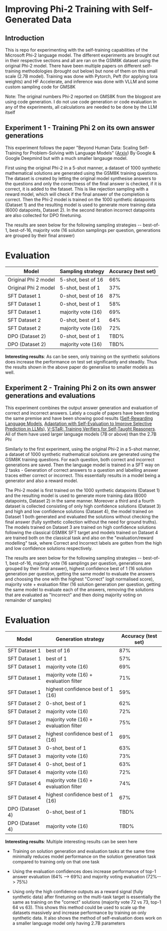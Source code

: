 # Improving Phi-2 Training with Self-Generated Data

## Introduction 

This is repo for experimenting with the self-training capabilities of the Microsoft Phi-2 language model. The different experiments are brought out in their respective sections and all are ran on the GSM8K dataset using the original Phi-2 model. There have been multiple papers on different self-training methodologies (brought out below) but none of them on this small scale (2.7B model). Training was done with Pytorch, Peft (for applying lora weights) and HF Accelerate,  and inference was done with VLLM and some custom sampling code for GMS8K

Note: The original numbers Phi-2 reported on GMS8K from the blogpost are using code generation. I do not use code generation or code evaluation in any of the experiments, all calculations are needed to be done by the LLM itself


## Experiment 1 - Training Phi 2 on its own answer generations

This experiment follows the paper "Beyond Human Data: Scaling Self-Training for
Problem-Solving with Language Models" ([Arxiv](https://arxiv.org/pdf/2312.06585.pdf)) By Google & Google Deepmind but with a much smaller langauge model.

First using the original Phi-2 in a 5-shot manner, a dataset of 1000 synthetic mathematical solutions are generated using the GSM8K training questions. The dataset is created by letting the original model synthesise answers to the questions and only the correctness of the final answer is checked, if it is correct, it is added to the fataset. This is like rejection sampling with a reward model, which will check if the final answer of the completion is correct. Then the Phi-2 model is trained on the 1000 synthetic datapoints (Dataset 1) and the resulting model is used to generate more training data (6000 datapoints, Dataset 2). In the second iteration incorrect datapoints are also collected for DPO finetuning. 

The results are seen below for the following sampling strategies -- best-of-1, best-of-16, majority vote (16 solution samplings per question, generations are grouped by their final answer) 



# Evaluation
| Model              |  Sampling strategy  | Accuracy (test set)|
| ------------------ | ------------------  |--------------------|
|Original Phi 2 model| 5-shot, best of 16  | 66%                |
|Original Phi 2 model| 5-shot, best of 1   | 37%                |
|SFT Dataset 1       | 0-shot, best of 16  | 87%                |
|SFT Dataset 1       | 0-shot, best of 1   | 58%                |
|SFT Dataset 1       | majority vote (16)  | 69%                |
|SFT Dataset 2       | 0-shot, best of 1   | 64%                |
|SFT Dataset 2       | majority vote (16)  | 72%                |
|DPO (Dataset 2)     | 0-shot, best of 1   | TBD%                 |
|DPO (Dataset 2)     | majority vote (16)  | TBD%                 |


**Interesting results**: As can be seen, only training on the synthetic solutions does increase the performance on test set significantly and steadily. Thus the results shown in the above paper do generalise to smaller models as well.

## Experiment 2 - Training Phi 2 on its own answer generations and evaluations 

This experiment combines the output answer generation and evaluation of correct and incorrect answers. Lately a couple of papers have been testing the same premise and have been showing good results ([Self-Rewarding Language Models](https://arxiv.org/pdf/2401.10020.pdf), [Adaptation with Self-Evaluation to Improve Selective Prediction in LLMs](https://aclanthology.org/2023.findings-emnlp.345.pdf)), [V-STaR: Training Verifiers for Self-Taught Reasoners](https://arxiv.org/pdf/2402.06457.pdf). All of them have used larger language models (7B or above) than the 2.7B Phi

Similarly to the first experiment, using the original Phi-2 in a 5-shot manner, a dataset of 1000 synthetic mathematical solutions are generated using the GSM8K training questions. For each question, both correct and incorrect generations are saved. Then the language model is trained in a SFT way on 2 tasks - Generation of correct answers to a question and labelling answer traces either correct or incorrect. This essentially results in a model being a generator and also a reward model. 

The Phi-2 model is first trained on the 1000 synthetic datapoints (Dataset 1) and the resulting model is used to generate more training data (6000 datapoints, Dataset 2) in the same manner. Moreover a third and a fourth dataset is collected consisting of only high confidence solutions (Dataset 3) and high and low confidence solutions (Dataset 4), the model trained on Dataset 1 both generated and evaluated the solutions without checking the final answer (fully synthetic collection without the need for ground truths). The models trained on Dataset 3 are trained on high confidence solutions following the classical GSM8K SFT target and models trained on Dataset 4 are trained both on the classical task and also on the "evaluation/reward modelling" task, where Correct and Incorrect labels are gotten from the high and low confidence solutions respectively. 

The results are seen below for the following sampling strategies -- best-of-1, best-of-16, majority vote (16 samplings per question, generations are grouped by their final answer), highest confidence best of 1 (16 solution generation per question, getting the same model to evaluate the answers and choosing the one with the highest "Correct" logit normalised score), majority vote + evaluation filter (16 solution generation per question, getting the same model to evaluate each of the answers, removing the solutions that are evaluated as "Incorrect" and then doing majority voting on remainder of samples)



# Evaluation
| Model            |          Generation strategy           | Accuracy (test set)|
| -----------------| ---------------------------------------|--------------------|
|SFT Dataset 1     | best of 16                             | 87%                |
|SFT Dataset 1     | best of 1                              | 57%                |
|SFT Dataset 1     | majority vote (16)                     | 69%                |
|SFT Dataset 1     | majority vote (16) + evaluation filter | 71%                |
|SFT Dataset 1     | highest confidence best of 1 (16)      | 59%                |
|SFT Dataset 2     | 0-shot, best of 1                      | 62%                |
|SFT Dataset 2     | majority vote (16)                     | 72%                |
|SFT Dataset 2     | majority vote (16) + evaluation filter | 75%                |
|SFT Dataset 2     | highest confidence best of 1 (16)      | 69%                |
|SFT Dataset 3     | 0-shot, best of 1                      | 63%                |
|SFT Dataset 3     | majority vote (16)                     | 73%                |
|SFT Dataset 4     | 0-shot, best of 1                      | 63%                |
|SFT Dataset 4     | majority vote (16)                     | 72%                |
|SFT Dataset 4     | majority vote (16) + evaluation filter | 74%                |
|SFT Dataset 4     | highest confidence best of 1 (16)      | 67%                |
|DPO (Dataset 4)   | 0-shot, best of 1                      | TBD%               |
|DPO (Dataset 4)   | majority vote (16)                     | TBD%               |


**Interesting results**: Multiple interesting results can be seen here

* Training on solution generation and evaluation tasks at the same time minimally reduces model performance on the solution generation task compared to training only on that one task

* Using the evaluation confidences does increase performance of top-1 answer evaluation (64% --> 69%) and majority voting evaluation (72%--> 75%) 

* Using only the high confidence outputs as a reward signal (fully synthetic data) after finetuning on the multi-task target is essentially the same as training on the "correct" solutions (majority vote 72 vs 73, top-1 64 vs 63). This shows this method could be used to scale up the datasets massively and increase performance by training on only synthetic data. It also shows the method of self-evaluation does work on a smaller language model only having 2.7B parameters
